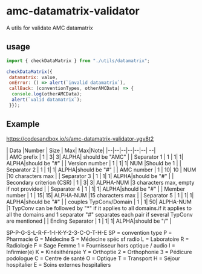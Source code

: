 # amc-datamatrix-validator
A utils for validate AMC datamatrix

## usage
```js 
import { checkDataMatrix } from "./utils/datamatrix";

checkDataMatrix({
 datamatrix: value,
 onError: () => alert(`invalid datamatrix`),
 callBack: (conventionTypes, otherAMCData) => {
  console.log(otherAMCData);
  alert(`valid datamatrix`);
 }});
```
## Example
https://codesandbox.io/s/amc-datamatrix-validator-ygv8t2

| Data |Number  | Size | Max| Max|Note|
|--|--|--|--|--|--| --|    
| AMC prefix | 1 | 3| 3| ALPHA| should be "AMC" |
| Separator 1 | 1 | 1| 1| ALPHA|should be "#" |
| Version number | 1 | 1| 1| NUM |Should be 1 |
| Separator 2 | 1 | 1| 1| ALPHA|should be "#" |
| AMC number | 1 | 10| 10 | NUM |10 characters max |
| Separator 3 | 1 | 1| 1| ALPHA|should be "#" |
| Secondary criterion (CSR) | 1 | 3| 3| ALPHA-NUM |3 characters max, empty if not provided |
| Separator 4 | 1 | 1| 1| ALPHA|should be "#" |
| Member number | 1 | 15| 15| ALPHA-NUM |15 characters max |
| Separator 5 | 1 | 1| 1| ALPHA|should be "#" |
| couples TypConv/Domain | 1 | 1| 50| ALPHA-NUM |1 TypConv can be followed by "*" if it applies to all domains.if it applies to all the domains and 1 separator "#" separates each pair if several TypConv are mentioned |
| Ending Separator | 1 | 1| 1| ALPHA|should be "/" |

SP-P-G-S-L-R-F-1-I-K-Y-2-3-C-O-T-H-E
SP = convention type
P = 	Pharmacie
G = Médecine
S = Médecine spéc sf radio
L = Laboratoire
R = Radiologie
F = Sage Femme
1 = Fournisseur hors optique / audio
I = Infirmier(e)
K = Kinésithérapie
Y = Orthoptie
2 = Orthophonie
3 = Pédicure podologue
C = Centre de santé
O = Optique
T = Transport
H = Séjour hospitalier
E = Soins externes hospitaliers
